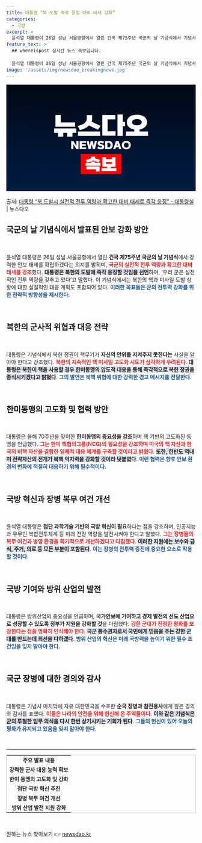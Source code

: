 ```yaml
---
title: 대통령 “북 도발 즉각 응징 대비 태세 강화”
categories:
  - 국방
excerpt: >
  윤석열 대통령이 26일 성남 서울공항에서 열린 건국 제75주년 국군의 날 기념식에서 기념사를 하고 있다.(사…
feature_text: >
  ## whereispost 실시간 뉴스 속보입니다.

  윤석열 대통령이 26일 성남 서울공항에서 열린 건국 제75주년 국군의 날 기념식에서 기념사를 하고 있다.(사…
image: '/assets/img/newsdao_breakingnews.jpg'
---
```


![뉴스다오 속보](/assets/img/newsdao_breakingnews.jpg)

<p>출처: <a href="https://newsdao.kr/2057" rel="dofollow">대통령 “북 도발시 실전적 전투 역량과 확고한 대비 태세로 즉각 응징” - 대통령실</a> | 뉴스다오</p>

<h2 data-ke-size="size26">국군의 날 기념식에서 발표된 안보 강화 방안</h2>

<p data-ke-size="size16">&nbsp;</p>

윤석열 대통령은 26일 성남 서울공항에서 열린 <b>건국 제75주년 국군의 날 기념식</b>에서 강력한 안보 태세를 확립하겠다는 의지를 밝히며, <b><span style="color: #ee2323;">국군의 실전적 전투 역량과 확고한 대비 태세를 강조</span></b>했다. <b><span style="background-color: #21538527;">대통령은 북한의 도발에 즉각 응징할 것임을 선언</span></b>하며, ‘우리 군은 실전적인 전투 역량을 갖추고 있다’고 말했다. 이 기념식에서는 북한의 핵과 미사일 도발 상황에 대한 실질적인 대응 계획도 포함되어 있다. <b><span style="color: #1a5490;">이러한 목표들은 군의 전투력 강화를 위한 전략적 방향성을 제시한다.</span></b></p>

<p data-ke-size="size16">&nbsp;</p>

<h2 data-ke-size="size26">북한의 군사적 위협과 대응 전략</h2>

<p data-ke-size="size16">&nbsp;</p>

대통령은 기념식에서 북한 정권이 핵무기가 <b>자신의 안위를 지켜주지 못한다는</b> 사실을 알아야 한다고 강조했다. <b><span style="color: #ee2323;">북한의 지속적인 핵 미사일 고도화 시도가 심각하게 우려된다</span></b>. <b><span style="background-color: #21538527;">대통령은 북한이 핵을 사용할 경우 한미동맹의 압도적 대응을 통해 즉각적으로 북한 정권을 종식시키겠다고 밝혔다</span></b>. <b><span style="color: #1a5490;">그의 발언은 북핵 위협에 대한 강력한 경고 메시지를 전달한다.</span></b></p>

<p data-ke-size="size16">&nbsp;</p>

<h2 data-ke-size="size26">한미동맹의 고도화 및 협력 방안</h2>

<p data-ke-size="size16">&nbsp;</p>

대통령은 올해 70주년을 맞이한 <b>한미동맹의 중요성을 강조</b>하며 핵 기반의 고도화된 동맹을 언급했다. <b><span style="color: #ee2323;">그는 한미 핵협의그룹(NCG)의 필요성을 강조하며 미국의 핵 자산과 한국의 비핵 자산을 결합한 일체적 대응 체계를 구축할 것이라고 밝혔다</span></b>. <b><span style="background-color: #21538527;">또한, 한반도 역내 미 전략자산의 전개가 북핵 억지력을 강화할 것이라 덧붙였다</span></b>. <b><span style="color: #1a5490;">이런 협력은 향후 안보 환경의 변화에 적절히 대응하기 위해 필수적이다.</span></b></p>

<p data-ke-size="size16">&nbsp;</p>

<h2 data-ke-size="size26">국방 혁신과 장병 복무 여건 개선</h2>

<p data-ke-size="size16">&nbsp;</p>

윤석열 대통령은 <b>첨단 과학기술 기반의 국방 혁신이 필요</b>하다는 점을 강조하며, 인공지능과 유무인 복합전투체계 등 미래 전장 역량을 발전시켜야 한다고 말했다. <b><span style="color: #ee2323;">그는 장병들의 복무 여건과 병영 환경을 획기적으로 개선하겠다고 다짐했다</span></b>. <b><span style="background-color: #21538527;">이러한 지원에는 보수와 급식, 주거, 의료 등 모든 부분이 포함된다</span></b>. <b><span style="color: #1a5490;">이는 장병의 전투력 증진에 중요한 요소로 작용할 것이다.</span></b></p>

<p data-ke-size="size16">&nbsp;</p>

<h2 data-ke-size="size26">국방 기여와 방위 산업의 발전</h2>

<p data-ke-size="size16">&nbsp;</p>

대통령은 방위산업의 중요성을 언급하며, <b>국가안보에 기여하고 경제 발전의 선도 산업으로 성장할 수 있도록 정부가 지원을 강화할 것</b>을 다짐했다. <b><span style="color: #ee2323;">강한 군대가 진정한 평화를 보장한다는 점을 명확히 인식해야 한다</span></b>. <b><span style="background-color: #21538527;">국군 통수권자로서 국민에게 믿음을 주는 강한 군대를 만드는데 최선을 다하겠다</span></b>. <b><span style="color: #1a5490;">방위 산업의 혁신은 미래 국방력을 높이기 위한 필수 조건임을 잊지 말아야 한다.</span></b></p>

<p data-ke-size="size16">&nbsp;</p>

<h2 data-ke-size="size26">국군 장병에 대한 경의와 감사</h2>

<p data-ke-size="size16">&nbsp;</p>

대통령은 기념사 마지막에 자유 대한민국을 수호한 <b>순국 장병과 참전용사</b>에게 깊은 경의와 감사를 표했다. <b><span style="color: #ee2323;">이들은 나라의 안전을 위해 헌신해 온 주역들이다</span></b>. <b><span style="background-color: #21538527;">이와 같은 기념식은 군의 투철한 임무 의식을 다시 한번 상기시키는 기회가 된다</span></b>. <b><span style="color: #1a5490;">그들의 헌신이 있어 오늘의 평화가 유지되고 있음을 잊지 말아야 한다.</span></b></p>

<p data-ke-size="size16">&nbsp;</p>

<hr>

<table style="width: 100%; border: 1px solid #ccc;">
    <tr>
        <td style="text-align: center; height: 17px;"><b>주요 발표 내용</b></td>
    </tr>
    <tr>
        <td style="text-align: center; height: 17px;"><b>강력한 군사 대응 능력 확보</b></td>
    </tr>
    <tr>
        <td style="text-align: center; height: 17px;"><b>한미 동맹의 고도화 및 강화</b></td>
    </tr>
    <tr>
        <td style="text-align: center; height: 17px;"><b>첨단 국방 혁신 추진</b></td>
    </tr>
    <tr>
        <td style="text-align: center; height: 17px;"><b>장병 복무 여건 개선</b></td>
    </tr>
    <tr>
        <td style="text-align: center; height: 17px;"><b>방위 산업 발전 지원 강화</b></td>
    </tr>
</table>

<p data-ke-size="size16">&nbsp;</p> 

원하는 뉴스 찾아보기 👉 <a href="https://newsdao.kr" rel="dofollow">newsdao.kr</a>


